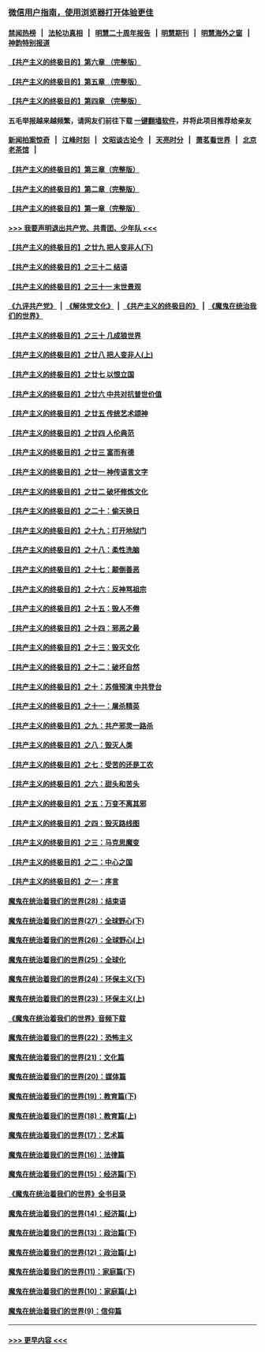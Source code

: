 ### [微信用户指南，使用浏览器打开体验更佳](https://github.com/gfw-breaker/banned-news1/blob/master/indexes/wechat-guide.md?t=0)
#### [禁闻热榜](热点新闻.md?t=0)  &nbsp;&nbsp;|&nbsp;&nbsp; [法轮功真相](https://github.com/gfw-breaker/truth/blob/master/README.md?t=0) &nbsp;&nbsp;|&nbsp;&nbsp; [明慧二十周年报告](https://github.com/gfw-breaker/mh-reports/blob/master/README.md?t=0) &nbsp;&nbsp;|&nbsp;&nbsp;[明慧期刊](https://github.com/gfw-breaker/mh-qikan) &nbsp;&nbsp;|&nbsp;&nbsp; [明慧海外之窗](https://github.com/gfw-breaker/mh-news/blob/master/README.md?t=0) &nbsp;&nbsp;|&nbsp;&nbsp; [神韵特别报道](https://github.com/gfw-breaker/mh-news/blob/master/shenyun.md?t=0)
#### [【共产主义的终极目的】第六章 （完整版）](../pages/nsc422/n11428913.md?t=02100502) 
#### [【共产主义的终极目的】第五章 （完整版）](../pages/nsc422/n11428912.md?t=02100502) 
#### [【共产主义的终极目的】第四章 （完整版）](../pages/nsc422/n11428907.md?t=02100502) 
#### 五毛举报越来越频繁，请网友们前往下载 [一键翻墙软件](https://github.com/gfw-breaker/ssr-accounts)，并将此项目推荐给亲友
#### [新闻拍案惊奇](https://github.com/gfw-breaker/banned-news1/blob/master/pages/link4.md) &nbsp;&nbsp;|&nbsp;&nbsp; [江峰时刻](https://github.com/gfw-breaker/banned-news1/blob/master/pages/link4.md) &nbsp;&nbsp;|&nbsp;&nbsp; [文昭谈古论今](https://github.com/gfw-breaker/banned-news1/blob/master/pages/link4.md) &nbsp;&nbsp;|&nbsp;&nbsp; [天亮时分](https://github.com/gfw-breaker/banned-news1/blob/master/pages/link4.md) &nbsp;&nbsp;|&nbsp;&nbsp; [萧茗看世界](https://github.com/gfw-breaker/banned-news1/blob/master/pages/link4.md) &nbsp;&nbsp;|&nbsp;&nbsp; [北京老茶馆](https://github.com/gfw-breaker/banned-news1/blob/master/pages/link4.md) &nbsp;&nbsp;|&nbsp;&nbsp; 
#### [【共产主义的终极目的】第三章（完整版）](../pages/nsc422/n11428848.md?t=02100502) 
#### [【共产主义的终极目的】第二章（完整版）](../pages/nsc422/n11428831.md?t=02100502) 
#### [【共产主义的终极目的】第一章（完整版）](../pages/nsc422/n11417651.md?t=02100502) 
#### [>>> 我要声明退出共产党、共青团、少年队 <<<](https://github.com/begood0513/goodnews/blob/master/quit/letter.md) 
#### [【共产主义的终极目的】之廿九 把人变非人(下)](../pages/nsc422/n11344140.md?t=02100502) 
#### [【共产主义的终极目的】之三十二 结语](../pages/nsc422/n11360535.md?t=02100502) 
#### [【共产主义的终极目的】之三十一 末世景观](../pages/nsc422/n11351129.md?t=02100502) 
#### [《九评共产党》](https://github.com/begood0513/9ping.md/blob/master/README.md) &nbsp;|&nbsp; [《解体党文化》](../../../../jtdwh.md/blob/master/README.md)  &nbsp;|&nbsp; [《共产主义的终极目的》](../../../../gczydzjmd.md/blob/master/README.md) &nbsp;|&nbsp; [《魔鬼在统治我们的世界》](../../../../mgztzwmdsj.md/blob/master/README.md) 
#### [【共产主义的终极目的】之三十 几成狼世界](../pages/nsc422/n11348280.md?t=02100502) 
#### [【共产主义的终极目的】之廿八 把人变非人(上)](../pages/nsc422/n11340492.md?t=02100502) 
#### [【共产主义的终极目的】之廿七 以恨立国](../pages/nsc422/n11336944.md?t=02100502) 
#### [【共产主义的终极目的】之廿六 中共对抗普世价值](../pages/nsc422/n11324785.md?t=02100502) 
#### [【共产主义的终极目的】之廿五 传统艺术颂神](../pages/nsc422/n11296396.md?t=02100502) 
#### [【共产主义的终极目的】之廿四 人伦典范](../pages/nsc422/n11296397.md?t=02100502) 
#### [【共产主义的终极目的】之廿三 富而有德](../pages/nsc422/n11283598.md?t=02100502) 
#### [【共产主义的终极目的】之廿一 神传语言文字](../pages/nsc422/n11263265.md?t=02100502) 
#### [【共产主义的终极目的】之廿二 破坏修炼文化](../pages/nsc422/n11245728.md?t=02100502) 
#### [【共产主义的终极目的】之二十：偷天换日](../pages/nsc422/n11238846.md?t=02100502) 
#### [【共产主义的终极目的】之十九：打开地狱门](../pages/nsc422/n11206376.md?t=02100502) 
#### [【共产主义的终极目的】之十八：柔性洗脑](../pages/nsc422/n11199994.md?t=02100502) 
#### [【共产主义的终极目的】之十七：颠倒善恶](../pages/nsc422/n11179782.md?t=02100502) 
#### [【共产主义的终极目的】之十六：反神骂祖宗](../pages/nsc422/n11166798.md?t=02100502) 
#### [【共产主义的终极目的】之十五：毁人不倦](../pages/nsc422/n11166792.md?t=02100502) 
#### [【共产主义的终极目的】之十四：邪恶之最](../pages/nsc422/n11150249.md?t=02100502) 
#### [【共产主义的终极目的】之十三：毁灭文化](../pages/nsc422/n11135227.md?t=02100502) 
#### [【共产主义的终极目的】之十二：破坏自然](../pages/nsc422/n11135214.md?t=02100502) 
#### [【共产主义的终极目的】之十：苏俄预演 中共登台](../pages/nsc422/n11118424.md?t=02100502) 
#### [【共产主义的终极目的】之十一：屠杀精英](../pages/nsc422/n11118442.md?t=02100502) 
#### [【共产主义的终极目的】之九：共产邪灵一路杀](../pages/nsc422/n11114139.md?t=02100502) 
#### [【共产主义的终极目的】之八：毁灭人类](../pages/nsc422/n11108503.md?t=02100502) 
#### [【共产主义的终极目的】之七：受苦的还是工农](../pages/nsc422/n11101809.md?t=02100502) 
#### [【共产主义的终极目的】之六：甜头和苦头](../pages/nsc422/n11096971.md?t=02100502) 
#### [【共产主义的终极目的】之五：万变不离其邪](../pages/nsc422/n11091285.md?t=02100502) 
#### [【共产主义的终极目的】之四：毁灭路线图](../pages/nsc422/n11086284.md?t=02100502) 
#### [【共产主义的终极目的】之三：马克思魔变](../pages/nsc422/n11061941.md?t=02100502) 
#### [【共产主义的终极目的】之二：中心之国](../pages/nsc422/n11047728.md?t=02100502) 
#### [【共产主义的终极目的】之一：序言](../pages/nsc422/n11086077.md?t=02100502) 
#### [魔鬼在统治着我们的世界(28)：结束语](../pages/nsc422/n10936246.md?t=02100502) 
#### [魔鬼在统治着我们的世界(27)：全球野心(下)](../pages/nsc422/n10928319.md?t=02100502) 
#### [魔鬼在统治着我们的世界(26)：全球野心(上)](../pages/nsc422/n10900318.md?t=02100502) 
#### [魔鬼在统治着我们的世界(25)：全球化](../pages/nsc422/n10788205.md?t=02100502) 
#### [魔鬼在统治着我们的世界(24)：环保主义(下)](../pages/nsc422/n10695307.md?t=02100502) 
#### [魔鬼在统治着我们的世界(23)：环保主义(上)](../pages/nsc422/n10688613.md?t=02100502) 
#### [《魔鬼在统治着我们的世界》音频下载](../pages/nsc422/n10635553.md?t=02100502) 
#### [魔鬼在统治着我们的世界(22)：恐怖主义](../pages/nsc422/n10614727.md?t=02100502) 
#### [魔鬼在统治着我们的世界(21)：文化篇](../pages/nsc422/n10597706.md?t=02100502) 
#### [魔鬼在统治着我们的世界(20)：媒体篇](../pages/nsc422/n10586579.md?t=02100502) 
#### [魔鬼在统治着我们的世界(19)：教育篇(下)](../pages/nsc422/n10564808.md?t=02100502) 
#### [魔鬼在统治着我们的世界(18)：教育篇(上)](../pages/nsc422/n10526970.md?t=02100502) 
#### [魔鬼在统治着我们的世界(17)：艺术篇](../pages/nsc422/n10499093.md?t=02100502) 
#### [魔鬼在统治着我们的世界(16)：法律篇](../pages/nsc422/n10485969.md?t=02100502) 
#### [魔鬼在统治着我们的世界(15)：经济篇(下)](../pages/nsc422/n10469975.md?t=02100502) 
#### [《魔鬼在统治着我们的世界》全书目录](../pages/nsc422/n10464261.md?t=02100502) 
#### [魔鬼在统治着我们的世界(14)：经济篇(上)](../pages/nsc422/n10457370.md?t=02100502) 
#### [魔鬼在统治着我们的世界(13)：政治篇(下)](../pages/nsc422/n10448270.md?t=02100502) 
#### [魔鬼在统治着我们的世界(12)：政治篇(上)](../pages/nsc422/n10444576.md?t=02100502) 
#### [魔鬼在统治着我们的世界(11)：家庭篇(下)](../pages/nsc422/n10440961.md?t=02100502) 
#### [魔鬼在统治着我们的世界(10)：家庭篇(上)](../pages/nsc422/n10435448.md?t=02100502) 
#### [魔鬼在统治着我们的世界(9)：信仰篇](../pages/nsc422/n10432159.md?t=02100502) 

----
#### [ >>> 更早内容 <<< ](../indexes/nsc422-earlier.md)
